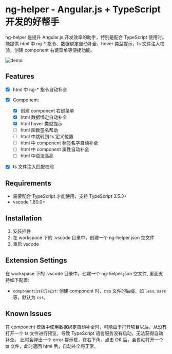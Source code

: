 # ng-helper - Angular.js + TypeScript 开发的好帮手

ng-helper 是提升 Angular.js 开发效率的助手，特别是配合 TypeScript 使用时。能提供 html 中 ng-* 指令、数据绑定自动补全、hover 类型提示，ts 文件注入校验，创建 component 右键菜单等便捷功能。

![demo](https://github.com/huanguolin/ng-helper/blob/main/resources/demo.gif)

## Features

- [x] html 中 ng-* 指令自动补全
- [x] Component:
  - [x] 创建 component 右键菜单
  - [x] html 数据绑定自动补全
  - [x] html hover 类型提示
  - [ ] html 函数签名帮助
  - [ ] html 中跳转到 ts 定义位置
  - [ ] html 中 component 标签名字自动补全
  - [ ] html 中 component 属性自动补全
  - [ ] html 中语法高亮
- [x] ts 文件注入匹配校验


## Requirements

* 需要配合 TypeScript 才能使用，支持 TypeScript 3.5.3+
* vscode 1.80.0+


## Installation

1. 安装插件
2. 在 workspace 下的 .vscode 目录中，创建一个 ng-helper.json 空文件
3. 重启 vscode

## Extension Settings

在 workspace 下的 .vscode 目录中，创建一个 ng-helper.json 空文件, 里面支持如下配置:

* `componentCssFileExt`: 创建 component 时，css 文件的后缀，如 `less`, `sass` 等，默认为 `css`。

## Known Issues

在 component 模版中使用数据绑定自动补全时，可能由于打开项目以后，从没有打开一个 ts 文件进行预览，导致 TypeScript 语言服务没有启动，无法获得自动补全。
此时会弹出一个 error 提示框，在右下角。点击 OK 后，会自动打开一个 ts 文件，此时返回 html 后，自动补全将正常。

